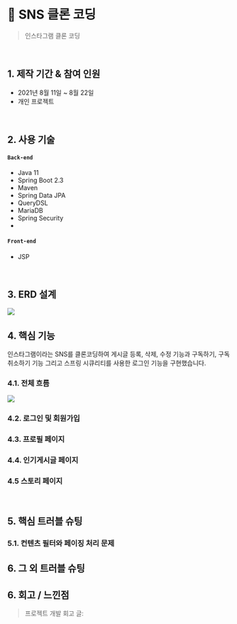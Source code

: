# :pushpin: SNS 클론 코딩
>인스타그램 클론 코딩
>  

</br>

## 1. 제작 기간 & 참여 인원
- 2021년 8월 11일 ~ 8월 22일
- 개인 프로젝트

</br>

## 2. 사용 기술
#### `Back-end`
  - Java 11
  - Spring Boot 2.3
  - Maven
  - Spring Data JPA
  - QueryDSL
  - MariaDB
  - Spring Security
  - 
#### `Front-end`
  - JSP

</br>

## 3. ERD 설계
![](https://user-images.githubusercontent.com/62270305/144554055-7d044627-f2c9-49f5-84a9-4f159c296e5c.png)


## 4. 핵심 기능
인스타그램이라는 SNS를 클론코딩하여 게시글 등록, 삭제, 수정 기능과 구독하기, 구독취소하기 기능 그리고 스프링 시큐리티를 사용한 로그인 기능을 구현했습니다.

### 4.1. 전체 흐름
![](https://user-images.githubusercontent.com/62270305/145223241-79f3b5af-d5ce-48d9-a9ce-e407116e58f5.png)

### 4.2. 로그인 및 회원가입

### 4.3. 프로필 페이지


### 4.4. 인기게시글 페이지



### 4.5 스토리 페이지



</div>
</details>

</br>

## 5. 핵심 트러블 슈팅
### 5.1. 컨텐츠 필터와 페이징 처리 문제


## 6. 그 외 트러블 슈팅


## 6. 회고 / 느낀점
>프로젝트 개발 회고 글: 
